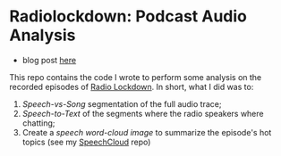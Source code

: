 # Radiolockdown: Podcast Audio Analysis

- blog post [here](https://ruggerobettinardi.eu/blog/rdl-audio-segmentation/)

This repo contains the code I wrote to perform some analysis on the recorded episodes of [Radio Lockdown](https://radiolockdown.online/#/). 
In short, what I did was to:

1. *Speech-vs-Song* segmentation of the full audio trace;
2. *Speech-to-Text* of the segments where the radio speakers where chatting;
3. Create a *speech word-cloud image* to summarize the episode's hot topics (see my [SpeechCloud](https://github.com/rug-bettinardi/speechcloud) repo)


